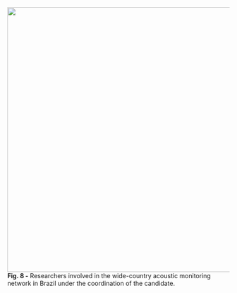 <img src="https://user-images.githubusercontent.com/49490001/115539309-1b81f900-a29d-11eb-85e2-139a934338b6.jpeg" width="600">
<div id="fig-caption">
<b> Fig. 8 -</b> Researchers involved in the wide-country acoustic monitoring network in Brazil under the coordination of the candidate.
</div>
